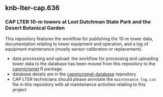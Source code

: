 ## knb-lter-cap.636

### CAP LTER 10-m towers at Lost Dutchman State Park and the Desert Botanical Garden

This repository features the workflow for publishing the 10-m tower data, documentation relating to tower equipment and operation, and a log of equipment maintenance (mostly sensor calibration or replacement).

- data processing and upload: the workflow for processing and uploading tower data to the database has been moved from this repository to the [capmicromet](https://gitlab.com/caplter/capmicromet) R package.
- database details are in the [capmicromet-database](https://gitlab.com/caplter/capmicromet-database) repository
- CAP LTER technicians should please annotate the `maintenance_log.csv` file in this repository with all maintenance activities relating to this project
